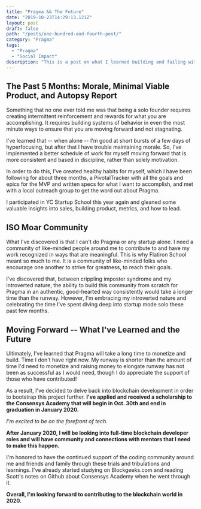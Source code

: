 ```yaml
---
title: "Pragma && The Future"
date: "2019-10-23T14:29:13.121Z"
layout: post
draft: false
path: "/posts/one-hundred-and-fourth-post/"
category: "Pragma"
tags:
  - "Pragma"
  - "Social Impact"
description: "This is a post on what I learned building and failing with Pragma and my future moving forward."
---
```


## The Past 5 Months: Morale, Minimal Viable Product, and Autopsy Report

Something that no one ever told me was that being a solo founder requires creating intermittent reinforcement and rewards for what you are accomplishing. It requires building systems of behavior in even the most minute ways to ensure that you are moving forward and not stagnating. 

I've learned that -- when alone -- I'm good at short bursts of a few days of hyperfocusing, but after that I have trouble maintaining morale. So, I've implemented a better schedule of work for myself moving forward that is more consistent and based in discipline, rather than solely motivation. 

In order to do this, I've created healthy habits for myself, which I have been following for about three months, a PivotalTracker with all the goals and epics for the MVP and written specs for what I want to accomplish, and met with a local outreach group to get the word out about Pragma. 

I participated in YC Startup School this year again and gleaned some valuable insights into sales, building product, metrics, and how to lead. 

## ISO Moar Community 

What I've discovered is that I can't do Pragma or any startup alone. I need a community of like-minded people around me to contribute to and have my work recognized in ways that are meaningful. This is why Flatiron School meant so much to me. It is a community of like-minded folks who encourage one another to strive for greatness, to reach their goals. 

I've discovered that, between crippling imposter syndrome and my introverted nature, the ability to build this community from scratch for Pragma in an authentic, good-hearted way consistently would take a longer time than the runway. However, I'm embracing my introverted nature and celebrating the time I've spent diving deep into startup mode solo these past few months.   

## Moving Forward -- What I've Learned and the Future

Ultimately, I've learned that Pragma will take a long time to monetize and build. Time I don't have right now. My runway is shorter than the amount of time I'd need to monetize and raising money to elongate runway has not been as successful as I would need, though I do appreciate the support of those who have contributed!

As a result, I've decided to delve back into blockchain development in order to bootstrap this project further. <strong>I've applied and received a scholarship to the Consensys Academy that will begin in Oct. 30th and end in graduation in January 2020. </strong>

<em>I'm excited to be on the forefront of tech. </em>

<strong>After January 2020, I will be looking into full-time blockchain developer roles and will have community and connections with mentors that I need to make this happen.</strong>

I'm honored to have the continued support of the coding community around me and friends and family through these trials and tribulations and learnings. I've already started studying on Blockgeeks.com and reading Scott's notes on Github about Consensys Academy when he went through it. 

<strong>Overall, I'm looking forward to contributing to the blockchain world in 2020. </strong>